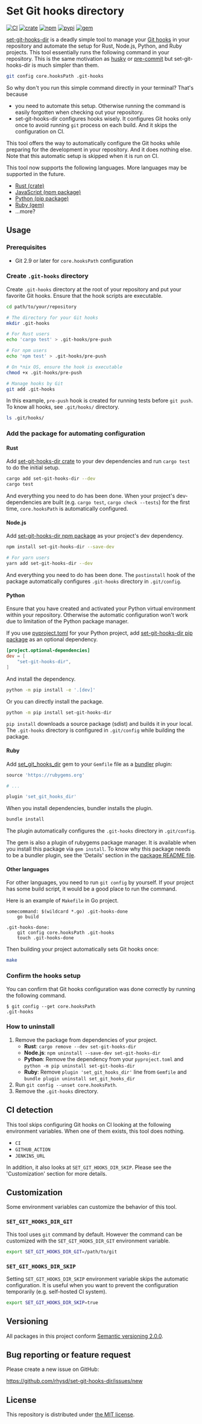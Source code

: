 Set Git hooks directory
=======================
[![CI][ci-badge]][ci]
[![crate][crate-badge]][crate]
[![npm][npm-badge]][npm]
[![pypi][pypi-badge]][pypi]
[![gem][gem-badge]][gem]

[set-git-hooks-dir][repo] is a deadly simple tool to manage your [Git hooks][hooks] in your repository and automate the
setup for Rust, Node.js, Python, and Ruby projects. This tool essentially runs the following command in your repository.
This is the same motivation as [husky][] or [pre-commit][] but set-git-hooks-dir is much simpler than them.

```sh
git config core.hooksPath .git-hooks
```

So why don't you run this simple command directly in your terminal? That's because

- you need to automate this setup. Otherwise running the command is easily forgotten when checking out your repository.
- set-git-hooks-dir configures hooks wisely. It configures Git hooks only once to avoid running `git` process on each
  build. And it skips the configuration on CI.

This tool offers the way to automatically configure the Git hooks while preparing for the development in your
repository. And it does nothing else. Note that this automatic setup is skipped when it is run on CI.

This tool now supports the following languages. More languages may be supported in the future.

- [Rust (crate)](./rust)
- [JavaScript (npm package)](./npm)
- [Python (pip package)](./python)
- [Ruby (gem)](./ruby)
- ...more?

## Usage

### Prerequisites

- Git 2.9 or later for `core.hooksPath` configuration

### Create `.git-hooks` directory

Create `.git-hooks` directory at the root of your repository and put your favorite Git hooks. Ensure that the hook
scripts are executable.

```sh
cd path/to/your/repository

# The directory for your Git hooks
mkdir .git-hooks

# For Rust users
echo 'cargo test' > .git-hooks/pre-push

# For npm users
echo 'npm test' > .git-hooks/pre-push

# On *nix OS, ensure the hook is executable
chmod +x .git-hooks/pre-push

# Manage hooks by Git
git add .git-hooks
```

In this example, `pre-push` hook is created for running tests before `git push`. To know all hooks, see `.git/hooks/`
directory.

```sh
ls .git/hooks/
```

### Add the package for automating configuration

#### Rust

Add [set-git-hooks-dir crate][crate] to your dev dependencies and run `cargo test` to do the initial setup.

```sh
cargo add set-git-hooks-dir --dev
cargo test
```

And everything you need to do has been done. When your project's dev-dependencies are built (e.g. `cargo test`,
`cargo check --tests`) for the first time, `core.hooksPath` is automatically configured.

#### Node.js

Add [set-git-hooks-dir npm package][npm] as your project's dev dependency.

```sh
npm install set-git-hooks-dir --save-dev

# For yarn users
yarn add set-git-hooks-dir --dev
```

And everything you need to do has been done. The `postinstall` hook of the package automatically configures
`.git-hooks` directory in `.git/config`.

#### Python

Ensure that you have created and activated your Python virtual environment within your repository. Otherwise the
automatic configuration won't work due to limitation of the Python package manager.

If you use [pyproject.toml][] for your Python project, add [set-git-hooks-dir pip package][pypi] as an optional
dependency.

```toml
[project.optional-dependencies]
dev = [
    "set-git-hooks-dir",
]
```

And install the dependency.

```sh
python -m pip install -e '.[dev]'
```

Or you can directly install the package.

```sh
python -m pip install set-git-hooks-dir
```

`pip install` downloads a source package (sdist) and builds it in your local. The `.git-hooks` directory is configured
in `.git/config` while building the package.

#### Ruby

Add [set_git_hooks_dir][gem] gem to your `Gemfile` file as a [bundler][] plugin:

```ruby
source 'https://rubygems.org'

# ...

plugin 'set_git_hooks_dir'
```

When you install dependencies, bundler installs the plugin.

```sh
bundle install
```

The plugin automatically configures the `.git-hooks` directory in `.git/config`.

The gem is also a plugin of rubygems package manager. It is available when you install this package via `gem install`.
To know why this package needs to be a bundler plugin, see the 'Details' section in the
[package README file](./ruby/README.md).

#### Other languages

For other languages, you need to run `git config` by yourself. If your project has some build script, it would be a
good place to run the command.

Here is an example of `Makefile` in Go project.

```make
somecommand: $(wildcard *.go) .git-hooks-done
	go build

.git-hooks-done:
	git config core.hooksPath .git-hooks
	touch .git-hooks-done
```

Then building your project automatically sets Git hooks once:

```sh
make
```

### Confirm the hooks setup

You can confirm that Git hooks configuration was done correctly by running the following command.

```console
$ git config --get core.hooksPath
.git-hooks
```

### How to uninstall

1. Remove the package from dependencies of your project.
   - **Rust**: `cargo remove --dev set-git-hooks-dir`
   - **Node.js**: `npm uninstall --save-dev set-git-hooks-dir`
   - **Python**: Remove the dependency from your `pyproject.toml` and `python -m pip uninstall set-git-hooks-dir`
   - **Ruby**: Remove `plugin 'set_git_hooks_dir'` line from `Gemfile` and `bundle plugin uninstall set_git_hooks_dir`
2. Run `git config --unset core.hooksPath`.
3. Remove the `.git-hooks` directory.

## CI detection

This tool skips configuring Git hooks on CI looking at the following environment variables. When one of them exists,
this tool does nothing.

- `CI`
- `GITHUB_ACTION`
- `JENKINS_URL`

In addition, it also looks at `SET_GIT_HOOKS_DIR_SKIP`. Please see the 'Customization' section for more details.

## Customization

Some environment variables can customize the behavior of this tool.

### `SET_GIT_HOOKS_DIR_GIT`

This tool uses `git` command by default. However the command can be customized with the `SET_GIT_HOOKS_DIR_GIT`
environment variable.

```sh
export SET_GIT_HOOKS_DIR_GIT=/path/to/git
```

### `SET_GIT_HOOKS_DIR_SKIP`

Setting `SET_GIT_HOOKS_DIR_SKIP` environment variable skips the automatic configuration. It is useful when you want to
prevent the configuration temporarily (e.g. self-hosted CI system).

```sh
export SET_GIT_HOOKS_DIR_SKIP=true
```

## Versioning

All packages in this project conform [Semantic versioning 2.0.0][semver].

## Bug reporting or feature request

Please create a new issue on GitHub:

https://github.com/rhysd/set-git-hooks-dir/issues/new

## License

This repository is distributed under [the MIT license](LICENSE).


[ci-badge]: https://github.com/rhysd/set-git-hooks-dir/actions/workflows/ci.yaml/badge.svg
[ci]: https://github.com/rhysd/set-git-hooks-dir/actions/workflows/ci.yaml
[crate-badge]: https://img.shields.io/crates/v/set-git-hooks-dir
[crate]: https://crates.io/crates/set-git-hooks-dir
[npm-badge]: https://img.shields.io/npm/v/set-git-hooks-dir
[npm]: https://www.npmjs.com/package/set-git-hooks-dir
[pypi-badge]: https://img.shields.io/pypi/v/set-git-hooks-dir
[pypi]: https://pypi.org/project/set-git-hooks-dir/
[gem-badge]: https://img.shields.io/gem/v/set_git_hooks_dir
[gem]: https://rubygems.org/gems/set_git_hooks_dir
[repo]: https://github.com/rhysd/set-git-hooks-dir
[hooks]: https://git-scm.com/docs/githooks
[husky]: https://typicode.github.io/husky/
[pre-commit]: https://pre-commit.com/
[pyproject.toml]: https://packaging.python.org/en/latest/guides/writing-pyproject-toml/
[bundler]: https://bundler.io/
[semver]: https://semver.org/
